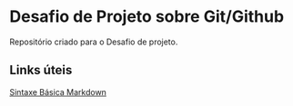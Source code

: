 # Desafio de Projeto sobre Git/Github
Repositório criado para o Desafio de projeto.

## Links úteis
[Sintaxe Básica Markdown](https://www.markdownguide.org/basic-syntax/)
